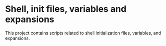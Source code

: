 # Shell, init files, variables and expansions
This project contains scripts related to shell initialization files, variables, and expansions.

